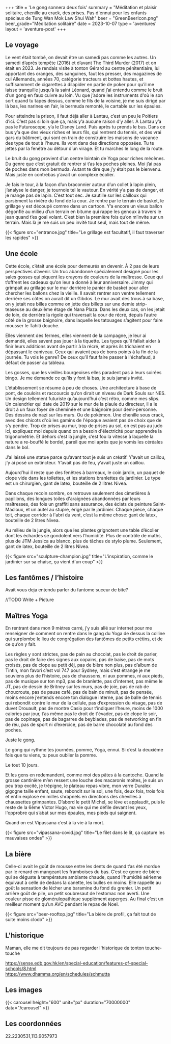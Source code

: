 +++
title = 'Le gong sonnera deux fois'
summary = "Méditation et plaisir solitaire, chenille au crack, des prises. Pas d'ennui pour les enfants spéciaux de Tung Wan Mok Law Shui Wah"
beer = "GreenBeerIcon.png"
beer_grade="Méditation solitaire"
date = 2023-10-07
type = 'aventures'
layout = 'aventure-post'
+++

## Le voyage

Le vent était tombé, on devait être un samedi pas comme les autres. Un samedi d’après tempête (2016) et d’avant The Third Murder (2017) et on était en 2023.
Je rendais visite à tonton Gérard au centre pénitentiaire, lui apportant des oranges, des sanguines, faut les presser, des magazines de cul Allemands, années 70, catégorie tracteurs et bottes hautes, et suffisamment de cigarettes à dilapider en partie de poker pour qu’il me laisse tranquille jusqu’à la saint Léonard, quand j’ai entendu comme le bruit d’un gong en faux cuivre au loin.
Vu que j’adore les instruments d'où le son sort quand tu tapes dessus, comme le fils de la voisine, je me suis dirigé par là bas, les narines en l’air, le bermuda remonté, le cartable sur les épaules.

Pour atteindre la prison, il faut déjà aller à Lantau, c’est un peu le Poitiers d’ici. C’est pas si loin que ça, mais y’a aucune raison d’y aller.
À Lantau y’a pas le Futuroscope, y’a le Disney Land.
Puis après tu prends le bus. Dans ce bus y’a que des vieux riches et leurs fils, qui rentrent du tennis, et des vrai gars du bâtiment, qui sont en train de construire les maisons de vacance des type de tout à l'heure. Ils vont dans des directions opposées. Tu te jettes par la fenêtre au détour d’un virage. Et tu marches le long de la route.

Le bruit du gong provient d’un centre lointain de Yoga pour riches mécènes. Du genre que c’est gratuit de rentrer si t’as les poches pleines. Moi j’ai pas de poches dans mon bermuda. Autant te dire que j’y était pas le bienvenu. Mais juste en contrebas y’avait un complexe écolier.

Je fais le tour, à la façon d’un braconnier autour d’un collet à lapin plein, j’analyse le danger, je tournoie tel le vautour. En vérité y’a pas de danger, et je mange pas de lapin. C’est tout sec.
Je sautille sur les cailloux qui parsèment la rivière du fond de la cour.
Je rentre par le terrain de basket, le grillage y est découpé comme dans un cartoon. Y’a encore un vieux ballon dégonflé au milieu d’un terrain en bitume qui rappe les genoux à travers le jean quand t’es goal volant.
C’est bien la première fois qu’on m’invite sur un terrain. Mais là je me suis un peu invité tout seul, mais tout de même.

{{< figure src="entrance.jpg" title="Le grillage est facultatif, il faut traverser les rapides" >}}

## Une école

Cette école, c’était une école pour demeurés en devenir. À 2 pas de leurs perspectives d’avenir.
Un truc abandonné spécialement designé pour les sales gosses qui piquent les crayons de couleurs de la maîtresse. Ceux qui t’offrent les cadeaux qu’on leur a donné à leur anniversaire. Jimmy qui grimpait au grillage sur le mur derrière le panier de basket pour aller chercher les ballons chez la vieille. Il savait rentrer son ventre tellement derrière ses côtes on aurait dit un Gibdos.
Le mur avait des trous à sa base, on y jetait nos billes comme on jette des billets sur une demie strip-teaseuse au deuxième étage de Nana Plaza. Dans les deux cas, on les jetait de loin, de derrière la rigole qui traversait la cour de récré, depuis l’autre côté de la grosse baignoire, dans laquelle les tatouages s’agitent pour faire mousser le Tahiti douche.

Elles viennent des fermes, elles viennent de la campagne, je leur ai demandé, elles savent pas jouer à la tiquette.
Les types qu’il fallait aider à finir leurs additions avant de partir à la récré, et après ils trichaient en dépassant le caniveau. Ceux qui avaient pas de bons points à la fin de la journée.
Tu vois le genre? De ceux qu’il faut faire passer à l'échafaud, à défaut de passer au tableau.

Les gosses, que les vieilles bourgeoises elles paradent pas à leurs soirées bingo. Je me demande ce qu’ils y font là bas, je suis jamais invité.

L’établissement se résume à peu de choses. Une architecture à base de pont, de couloirs et raccourcis qu’on dirait un niveau de Dark Souls sur NES. Un design tellement futuriste qu’aujourd’hui c’est rétro, comme mes slips. Un calendrier qui date de 2019 sur le mur de la piaule du directeur, il a le droit à un faux foyer de cheminée et une baignoire pour demi-personne. Des dessins de nazi sur les murs. Ou de pokémon. Une chenille sous crack, avec des chicots d'où les gamins de l'époque avaient pas de choix que de s’y pendre. Trop de prises au mur, trop de prises au sol, on est pas au judo ici, expliquez moi depuis quand on a besoin d'électricité pour apprendre la trigonométrie. Et dehors c’est la jungle, c’est fou la vitesse à laquelle la nature a re-bouffé le bordel, pareil que moi après que je vomis les céréales dans le bol.

J’ai laissé une statue parce qu’avant tout je suis un créatif. Y’avait un caillou, j’y ai posé un extincteur. Y’avait pas de feu, y’avait juste un caillou.

Aujourd’hui il reste que des fenêtres à barreaux, le coin jardin, un paquet de clope vide dans les toilettes, et les stations branlettes du jardinier. Le type est un chirurgien, gant de latex, bouteille de 2 litres Nivea.

Dans chaque recoin sombre, on retrouve seulement des cimetières à papillons, des longues toiles d'araignées abandonnées par leurs maîtresses, des fois un graffiti sans assurance, des éclats de peinture Saint-Macloux, et un autel au stupre, érigé par le jardinier.
Chaque pièce, chaque toit, chaque corridor à l'abri du vent, c’est la même chose: gant de latex, bouteille de 2 litres Nivea.

Au milieu de la jungle, alors que les plantes grignotent une table d’écolier dont les échardes se gondolent vers l’humidité. Plus de contrôle de maths, plus de JTM Jessica au blanco, plus de tâches de stylo plume. Seulement, gant de latex, bouteille de 2 litres Nivea.

{{< figure src="sculpture-champion.jpg" title="L'inspiration, comme le jardinier sur sa chaise, ça vient d'un coup" >}}

## Les fantômes / l’histoire

Avait vous deja entendu parler du fantome suceur de bite?

//TODO Write + Picture

## Maîtres Yoga

En rentrant dans mon 9 mètres carré, j’y suis allé sur internet pour me renseigner de comment on rentre dans le gang du Yoga de dessus la colline qui surplombe le lieu de congrégation des fantômes de petits crétins, et de ce qu’on y fait.

Les règles y sont strictes, pas de pain au chocolat, pas le droit de parler, pas le droit de faire des signes aux copains, pas de baise, pas de mots croisés, pas de clope au petit déj, pas de bière non plus, pas d’album de Tintin, mon favori c’est vol 747 pour Sydney, mais c’est étrange je me souviens plus de l’histoire, pas de chaussons, ni aux pommes, ni aux pieds, pas de musique sur ton mp3, pas de branlette, pas d’internet, pas même le JT, pas de dessin de Britney sur les murs, pas de joie, pas de rab de choucroute, pas de pause café, pas de bain de minuit, pas de pensée, moins encore j’entends encore ton dialogue interne, pas de balle de tennis qui rebondit contre le mur de la cellule, pas d’expression du visage, pas de duvet Drouault, pas de montre Casio pour t’indiquer l’heure, moins de 1000 calories par jour, t’as même pas le droit de t'évader, pas de clope le soir, pas de copinage, pas de bagarres de beyblades, pas de networking en fin de réu, pas de sport ni d’exercice, pas de barre chocolaté au fond des poches.

Juste le gong.

Le gong qui rythme tes journées, pomme, Yoga, ennui. Si c’est la deuxième fois que tu viens, tu peux oublier la pomme.

Le tout 10 jours.

Et les gens en redemandent, comme moi des pâtes à la cantoche. Quand la grosse cantinière m’en ressert une louche des macaronis moites, je suis un peu trop excité, je trépigne, le plateau repas vibre, mon verre Duralex gigogne taille enfant, saute, rebondit sur le sol, une fois, deux fois, trois fois et enfin explose en milles shrapnels en directions des chevilles à chaussettes grimpantes. D’abord le petit Michel, se lève et applaudit, puis le reste de la 6ème Victor Hugo, ma vie qui me défile devant les yeux, l'opprobre qui s’abat sur mes épaules, mes pieds qui saignent.

Quand on est Vipassana c’est à la vie à la mort.

{{< figure src="vipassana-covid.jpg" title="Le filet dans le lit, ça capture les mauvaises ondes" >}}

## La bière

Celle-ci avait le goût de mousse entre les dents de quand t’as été mordue par le renard en mangeant les framboises du bas.
C’est ce genre de bière qui se déguste à température ambiante chaude, quand l'humidité aérienne équivaut à celle de dedans la canette, les bulles en moins.
Elle rappelle au goût la sensation de lécher une baramine du fond du grenier.
Un petit arrière goût de pile, un petit soubresaut de l’estomac non averti.
Une couleur pisse de glomérulopathique supplément asperges.
Au final c’est un meilleur moment qu’un AVC pendant le repas de Noel.

{{< figure src="beer-rooftop.jpg" title="La bière de profil, ça fait tout de suite moins clodo" >}}

## L'historique  
Maman, elle me dit toujours de pas regarder l'historique de tonton touche-touche

https://sense.edb.gov.hk/en/special-education/features-of-special-schools/8.html  
https://www.dhamma.org/en/schedules/schmutta

## Les images

{{< carousel height="600" unit="px" duration="70000000" data="/carousel" >}}

## Les coordonnées

22.2230531,113.9057973
